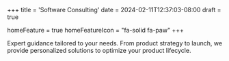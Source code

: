 +++
title = 'Software Consulting'
date = 2024-02-11T12:37:03-08:00
draft = true

homeFeature = true
homeFeatureIcon = "fa-solid fa-paw"
+++

Expert guidance tailored to your needs. From product strategy to launch, we provide personalized solutions to optimize your product lifecycle.
